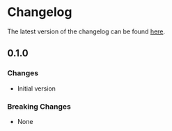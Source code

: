 # Changelog

The latest version of the changelog can be found [here](https://github.com/Azure/bicep-registry-modules/blob/main/avm/res/storage/storage-account/blob-service/container/immutability-policy/CHANGELOG.md).

## 0.1.0

### Changes

- Initial version

### Breaking Changes

- None


